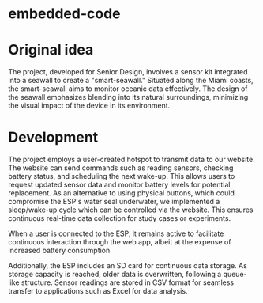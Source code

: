# embedded-code

# Original idea
The project, developed for Senior Design, involves a sensor kit integrated into a seawall to create a "smart-seawall." Situated along the Miami coasts, the smart-seawall aims to monitor oceanic data effectively. The design of the seawall emphasizes blending into its natural surroundings, minimizing the visual impact of the device in its environment.


# Development
The project employs a user-created hotspot to transmit data to our website. The website can send commands such as reading sensors, checking battery status, and scheduling the next wake-up. This allows users to request updated sensor data and monitor battery levels for potential replacement. As an alternative to using physical buttons, which could compromise the ESP's water seal underwater, we implemented a sleep/wake-up cycle which can be controlled via the website. This ensures continuous real-time data collection for study cases or experiments.

When a user is connected to the ESP, it remains active to facilitate continuous interaction through the web app, albeit at the expense of increased battery consumption.

Additionally, the ESP includes an SD card for continuous data storage. As storage capacity is reached, older data is overwritten, following a queue-like structure. Sensor readings are stored in CSV format for seamless transfer to applications such as Excel for data analysis.
